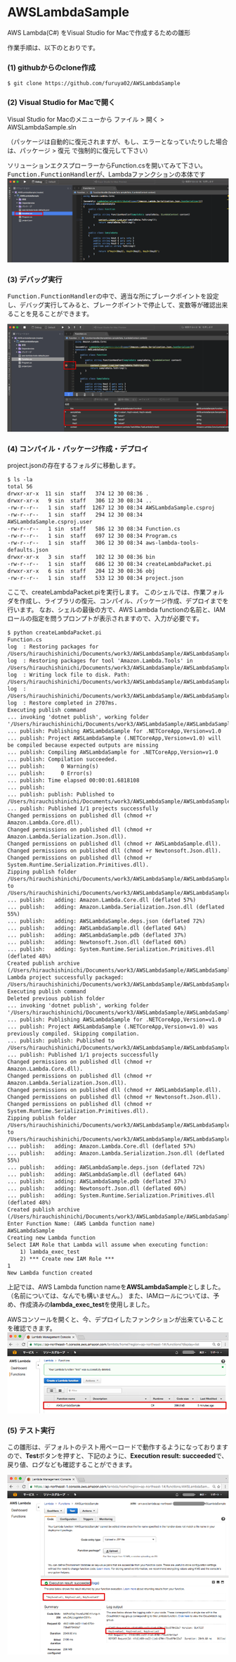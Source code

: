 # AWSLambdaSample
AWS Lambda(C#) をVisual Studio for Macで作成するための雛形

作業手順は、以下のとおりです。

### (1) githubからのclone作成
```
$ git clone https://github.com/furuya02/AWSLambdaSample
```

### (2) Visual Studio for Macで開く

Visual Studio for Macのメニューから ファイル > 開く > AWSLambdaSample.sln

（パッケージは自動的に復元されますが、もし、エラーとなっていたりした場合は、パッケージ > 復元 で強制的に復元して下さい）

ソリューションエクスプローラーからFunction.csを開いてみて下さい。
<tt>Function.FunctionHandler</tt>が、Lambdaファンクションの本体です
![](images/002.png)

### (3) デバッグ実行

<tt>Function.FunctionHandler</tt>の中で、適当な所にブレークポイントを設定し、デバッグ実行してみると、ブレークポイントで停止して、変数等が確認出来ることを見ることができます。

![](images/001.png)


### (4) コンパイル・パッケージ作成・デプロイ

project.jsonの存在するフォルダに移動します。
```
$ ls -la
total 56
drwxr-xr-x  11 sin  staff   374 12 30 08:36 .
drwxr-xr-x   9 sin  staff   306 12 30 08:34 ..
-rw-r--r--   1 sin  staff  1267 12 30 08:34 AWSLambdaSample.csproj
-rw-r--r--   1 sin  staff   294 12 30 08:34 AWSLambdaSample.csproj.user
-rw-r--r--   1 sin  staff   586 12 30 08:34 Function.cs
-rw-r--r--   1 sin  staff   697 12 30 08:34 Program.cs
-rw-r--r--   1 sin  staff   306 12 30 08:34 aws-lambda-tools-defaults.json
drwxr-xr-x   3 sin  staff   102 12 30 08:36 bin
-rw-r--r--   1 sin  staff   686 12 30 08:34 createLambdaPacket.pi
drwxr-xr-x   6 sin  staff   204 12 30 08:36 obj
-rw-r--r--   1 sin  staff   533 12 30 08:34 project.json
```

ここで、createLambdaPacket.piを実行します。
このシェルでは、作業フォルダを作成し、ライブラリの復元、コンパイル、パッケージ作成、デプロイまでを行います。
なお、シェルの最後の方で、AWS Lambda functionの名前と、IAMロールの指定を問うプロンプトが表示されますので、入力が必要です。

```
$ python createLambdaPacket.pi
Function.cs
log  : Restoring packages for /Users/hirauchishinichi/Documents/work3/AWSLambdaSample/AWSLambdaSample/AWSLambdaSample/project.json...
log  : Restoring packages for tool 'Amazon.Lambda.Tools' in /Users/hirauchishinichi/Documents/work3/AWSLambdaSample/AWSLambdaSample/AWSLambdaSample/project.json...
log  : Writing lock file to disk. Path: /Users/hirauchishinichi/Documents/work3/AWSLambdaSample/AWSLambdaSample/AWSLambdaSample/project.lock.json
log  : /Users/hirauchishinichi/Documents/work3/AWSLambdaSample/AWSLambdaSample/AWSLambdaSample/project.json
log  : Restore completed in 2707ms.
Executing publish command
... invoking 'dotnet publish', working folder '/Users/hirauchishinichi/Documents/work3/AWSLambdaSample/AWSLambdaSample/AWSLambdaSample/bin/Release/netcoreapp1.0/publish'
... publish: Publishing AWSLambdaSample for .NETCoreApp,Version=v1.0
... publish: Project AWSLambdaSample (.NETCoreApp,Version=v1.0) will be compiled because expected outputs are missing
... publish: Compiling AWSLambdaSample for .NETCoreApp,Version=v1.0
... publish: Compilation succeeded.
... publish:     0 Warning(s)
... publish:     0 Error(s)
... publish: Time elapsed 00:00:01.6818108
... publish:
... publish: publish: Published to /Users/hirauchishinichi/Documents/work3/AWSLambdaSample/AWSLambdaSample/AWSLambdaSample/bin/Release/netcoreapp1.0/publish
... publish: Published 1/1 projects successfully
Changed permissions on published dll (chmod +r Amazon.Lambda.Core.dll).
Changed permissions on published dll (chmod +r Amazon.Lambda.Serialization.Json.dll).
Changed permissions on published dll (chmod +r AWSLambdaSample.dll).
Changed permissions on published dll (chmod +r Newtonsoft.Json.dll).
Changed permissions on published dll (chmod +r System.Runtime.Serialization.Primitives.dll).
Zipping publish folder /Users/hirauchishinichi/Documents/work3/AWSLambdaSample/AWSLambdaSample/AWSLambdaSample/bin/Release/netcoreapp1.0/publish to /Users/hirauchishinichi/Documents/work3/AWSLambdaSample/AWSLambdaSample/AWSLambdaSample/bin/Release/netcoreapp1.0/AWSLambdaSample.zip
... publish:   adding: Amazon.Lambda.Core.dll (deflated 57%)
... publish:   adding: Amazon.Lambda.Serialization.Json.dll (deflated 55%)
... publish:   adding: AWSLambdaSample.deps.json (deflated 72%)
... publish:   adding: AWSLambdaSample.dll (deflated 64%)
... publish:   adding: AWSLambdaSample.pdb (deflated 37%)
... publish:   adding: Newtonsoft.Json.dll (deflated 60%)
... publish:   adding: System.Runtime.Serialization.Primitives.dll (deflated 48%)
Created publish archive (/Users/hirauchishinichi/Documents/work3/AWSLambdaSample/AWSLambdaSample/AWSLambdaSample/bin/Release/netcoreapp1.0/AWSLambdaSample.zip).
Lambda project successfully packaged: /Users/hirauchishinichi/Documents/work3/AWSLambdaSample/AWSLambdaSample/AWSLambdaSample/bin/Release/netcoreapp1.0/AWSLambdaSample.zip
Executing publish command
Deleted previous publish folder
... invoking 'dotnet publish', working folder '/Users/hirauchishinichi/Documents/work3/AWSLambdaSample/AWSLambdaSample/AWSLambdaSample/bin/Release/netcoreapp1.0/publish'
... publish: Publishing AWSLambdaSample for .NETCoreApp,Version=v1.0
... publish: Project AWSLambdaSample (.NETCoreApp,Version=v1.0) was previously compiled. Skipping compilation.
... publish: publish: Published to /Users/hirauchishinichi/Documents/work3/AWSLambdaSample/AWSLambdaSample/AWSLambdaSample/bin/Release/netcoreapp1.0/publish
... publish: Published 1/1 projects successfully
Changed permissions on published dll (chmod +r Amazon.Lambda.Core.dll).
Changed permissions on published dll (chmod +r Amazon.Lambda.Serialization.Json.dll).
Changed permissions on published dll (chmod +r AWSLambdaSample.dll).
Changed permissions on published dll (chmod +r Newtonsoft.Json.dll).
Changed permissions on published dll (chmod +r System.Runtime.Serialization.Primitives.dll).
Zipping publish folder /Users/hirauchishinichi/Documents/work3/AWSLambdaSample/AWSLambdaSample/AWSLambdaSample/bin/Release/netcoreapp1.0/publish to /Users/hirauchishinichi/Documents/work3/AWSLambdaSample/AWSLambdaSample/AWSLambdaSample/bin/Release/netcoreapp1.0/AWSLambdaSample.zip
... publish:   adding: Amazon.Lambda.Core.dll (deflated 57%)
... publish:   adding: Amazon.Lambda.Serialization.Json.dll (deflated 55%)
... publish:   adding: AWSLambdaSample.deps.json (deflated 72%)
... publish:   adding: AWSLambdaSample.dll (deflated 64%)
... publish:   adding: AWSLambdaSample.pdb (deflated 37%)
... publish:   adding: Newtonsoft.Json.dll (deflated 60%)
... publish:   adding: System.Runtime.Serialization.Primitives.dll (deflated 48%)
Created publish archive (/Users/hirauchishinichi/Documents/work3/AWSLambdaSample/AWSLambdaSample/AWSLambdaSample/bin/Release/netcoreapp1.0/AWSLambdaSample.zip).
Enter Function Name: (AWS Lambda function name)
AWSLambdaSample
Creating new Lambda function
Select IAM Role that Lambda will assume when executing function:
    1) lambda_exec_test
    2) *** Create new IAM Role ***
1
New Lambda function created
```
上記では、AWS Lambda function nameを**AWSLambdaSample**としました。（名前については、なんでも構いません。）
また、IAMロールについては、予め、作成済みの**lambda_exec_test**を使用しました。


AWSコンソールを開くと、今、デプロイしたファンクションが出来ていることを確認できます。
![](images/003.png)

### (5) テスト実行

この雛形は、デフォルトのテスト用ペーロードで動作するようになっておりますので、**Test**ボタンを押すと、下記のように、**Execution result: succeeded**で、戻り値、ログなども確認することができます。

![](images/004.png)



